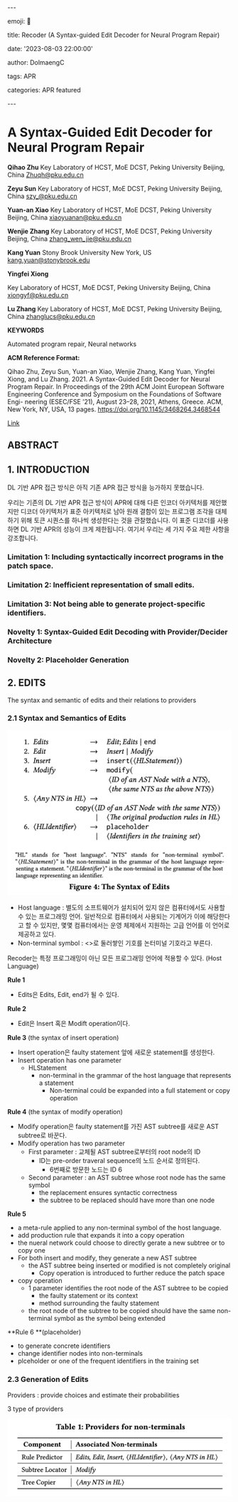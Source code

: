 \---

emoji: 🧢

title: Recoder (A Syntax-guided Edit Decoder for Neural Program Repair)

date: '2023-08-03 22:00:00'

author: DolmaengC

tags: APR 

categories: APR featured

\---



# A Syntax-Guided Edit Decoder for Neural Program Repair

**Qihao Zhu**
 Key Laboratory of HCST, MoE DCST, Peking University Beijing, China Zhuqh@pku.edu.cn

**Zeyu Sun**
 Key Laboratory of HCST, MoE DCST, Peking University Beijing, China szy_@pku.edu.cn

**Yuan-an Xiao**
 Key Laboratory of HCST, MoE DCST, Peking University Beijing, China xiaoyuanan@pku.edu.cn

**Wenjie Zhang**
 Key Laboratory of HCST, MoE DCST, Peking University Beijing, China zhang_wen_jie@pku.edu.cn

**Kang Yuan**
 Stony Brook University New York, US kang.yuan@stonybrook.edu

**Yingfei Xiong**

Key Laboratory of HCST, MoE DCST, Peking University Beijing, China xiongyf@pku.edu.cn

**Lu Zhang**
 Key Laboratory of HCST, MoE DCST, Peking University Beijing, China zhanglucs@pku.edu.cn



**KEYWORDS**

Automated program repair, Neural networks



**ACM Reference Format:**

Qihao Zhu, Zeyu Sun, Yuan-an Xiao, Wenjie Zhang, Kang Yuan, Yingfei Xiong, and Lu Zhang. 2021. A Syntax-Guided Edit Decoder for Neural Program Repair. In Proceedings of the 29th ACM Joint European Software Engineering Conference and Symposium on the Foundations of Software Engi- neering (ESEC/FSE ’21), August 23–28, 2021, Athens, Greece. ACM, New York, NY, USA, 13 pages. https://doi.org/10.1145/3468264.3468544



[Link](https://dl.acm.org/doi/abs/10.1145/3468264.3468544?casa_token=7YNel2Xox8EAAAAA:6Exp9p20FNVhkgXEIy-PjW8BoPAF_23tte2da-A5xEXNKNbhGqZ9gGhM_kb5rpF11-wo0nqIng_LHfE)



## ABSTRACT





## 1. INTRODUCTION

DL 기반 APR 접근 방식은 아직 기존 APR 접근 방식을 능가하지 못했습니다.

우리는 기존의 DL 기반 APR 접근 방식이 APR에 대해 다른 인코더 아키텍처를 제안했지만 디코더 아키텍처가 표준 아키텍처로 남아 원래 결함이 있는 프로그램 조각을 대체하기 위해 토큰 시퀀스를 하나씩 생성한다는 것을 관찰했습니다. 이 표준 디코더를 사용하면 DL 기반 APR의 성능이 크게 제한됩니다. 여기서 우리는 세 가지 주요 제한 사항을 강조합니다.



### Limitation 1: Including syntactically incorrect programs in the patch space.



### Limitation 2: Inefficient representation of small edits.



### Limitation 3: Not being able to generate project-specific identifiers.



### Novelty 1: Syntax-Guided Edit Decoding with Provider/Decider Architecture



### Novelty 2: Placeholder Generation



## 2. EDITS

The syntax and semantic of edits and their relations to providers



### 2.1 Syntax and Semantics of Edits

![figure4.png](figure4.png)

* Host language : 별도의 소프트웨어가 설치되어 있지 않은 컴퓨터에서도 사용할 수 있는 프로그래밍 언어. 일반적으로 컴퓨터에서 사용되는 기계어가 이에 해당한다고 할 수 있지만, 몇몇 컴퓨터에서는 운영 체제에서 지원하는 고급 언어를 이 언어로 제공하고 있다.
* Non-terminal symbol : <>로 둘러쌓인 기호를 논터미널 기호라고 부른다.



Recoder는 특정 프로그래밍이 아닌 모든 프로그래밍 언어에 적용할 수 있다. (Host Language)



**Rule 1**

- Edits은 Edits, Edit, end가 될 수 있다.

**Rule 2**

- Edit은 Insert 혹은 Modift operation이다.

**Rule 3** (the syntax of insert operation)

- Insert operation은 faulty statement 앞에 새로운 statement를 생성한다.
- Insert operation has one parameter
  - HLStatement
    - non-terminal in the grammar of the host language that represents a statement
      - Non-terminal could be expanded into a full statement or copy operation

**Rule 4** (the syntax of modify operation)

- Modify operation은 faulty statement를 가진 AST subtree를 새로운 AST subtree로 바꾼다.
- Modify operation has two parameter
  - First parameter : 교체될 AST subtree로부터의 root node의 ID
    - ID는 pre-order traveral sequence의 노드 순서로 정의된다.
      - 6번째로 방문한 노드는 ID 6
  - Second parameter : an AST subtree whose root node has the same symbol
    - the replacement ensures syntactic correctness
    - the subtree to be replaced should have more than one node

**Rule 5**

- a meta-rule applied to any non-terminal symbol of the host language.
- add production rule that expands it into a copy operation
- the nueral network could choose to directly gerate a new subtree or to copy one
- For both insert and modify, they generate a new AST subtree
  - the AST subtree being inserted or modified is not completely original
    - Copy operation is introduced to further reduce the patch space
- copy operation
  - 1 parameter identifies the root node of the AST subtree to be copied
    - the faulty statement or its context
    - method surrounding the faulty statement
  - the root node of the subtree to be copied should have the same non-terminal symbol as the symbol being extended

**Rule 6 **(placeholder)

- to generate concrete identifiers
- change identifier nodes into non-terminals
- plceholder or one of the frequent identifiers in the training set



### 2.3 Generation of Edits

Providers : provide choices and estimate their probabilities

3 type of providers

![table1.png](table1.png)





























